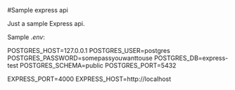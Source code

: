 #Sample express api

Just a sample Express api.

Sample _.env_:

POSTGRES_HOST=127.0.0.1
POSTGRES_USER=postgres
POSTGRES_PASSWORD=somepassyouwanttouse
POSTGRES_DB=express-test
POSTGRES_SCHEMA=public
POSTGRES_PORT=5432

EXPRESS_PORT=4000
EXPRESS_HOST=http://localhost